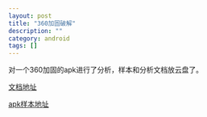 ```yaml
---
layout: post 
title: "360加固破解"
description: ""
category: android
tags: []
---
```


对一个360加固的apk进行了分析，样本和分析文档放云盘了。

[文档地址](http://yun.baidu.com/s/1i35T35z)

[apk样本地址](http://pan.baidu.com/s/1dDgtmyl)
